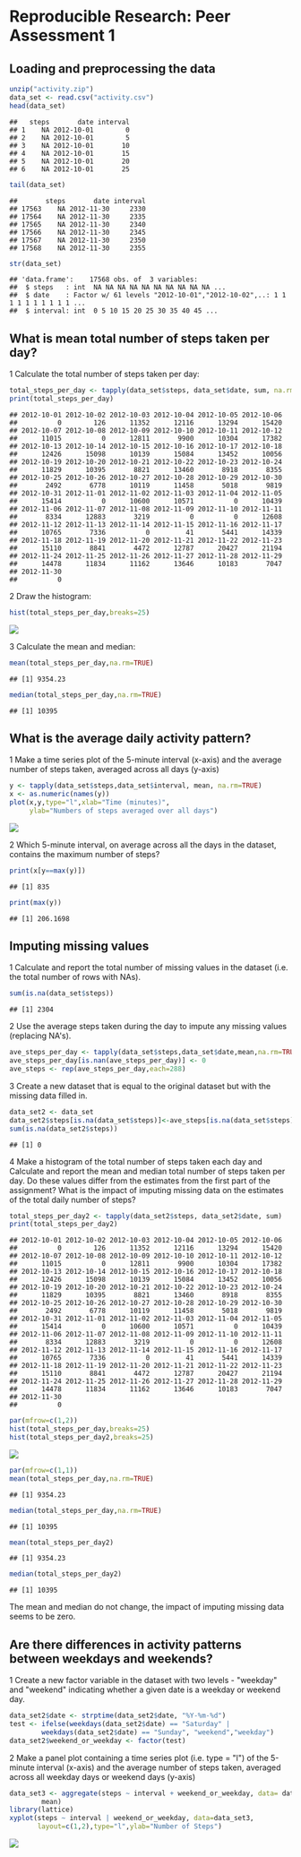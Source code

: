 # Reproducible Research: Peer Assessment 1


## Loading and preprocessing the data

```r
unzip("activity.zip")
data_set <- read.csv("activity.csv")
head(data_set)
```

```
##   steps       date interval
## 1    NA 2012-10-01        0
## 2    NA 2012-10-01        5
## 3    NA 2012-10-01       10
## 4    NA 2012-10-01       15
## 5    NA 2012-10-01       20
## 6    NA 2012-10-01       25
```

```r
tail(data_set)
```

```
##       steps       date interval
## 17563    NA 2012-11-30     2330
## 17564    NA 2012-11-30     2335
## 17565    NA 2012-11-30     2340
## 17566    NA 2012-11-30     2345
## 17567    NA 2012-11-30     2350
## 17568    NA 2012-11-30     2355
```

```r
str(data_set)
```

```
## 'data.frame':	17568 obs. of  3 variables:
##  $ steps   : int  NA NA NA NA NA NA NA NA NA NA ...
##  $ date    : Factor w/ 61 levels "2012-10-01","2012-10-02",..: 1 1 1 1 1 1 1 1 1 1 ...
##  $ interval: int  0 5 10 15 20 25 30 35 40 45 ...
```

## What is mean total number of steps taken per day?

1 Calculate the total number of steps taken per day:

```r
total_steps_per_day <- tapply(data_set$steps, data_set$date, sum, na.rm=TRUE)
print(total_steps_per_day)
```

```
## 2012-10-01 2012-10-02 2012-10-03 2012-10-04 2012-10-05 2012-10-06 
##          0        126      11352      12116      13294      15420 
## 2012-10-07 2012-10-08 2012-10-09 2012-10-10 2012-10-11 2012-10-12 
##      11015          0      12811       9900      10304      17382 
## 2012-10-13 2012-10-14 2012-10-15 2012-10-16 2012-10-17 2012-10-18 
##      12426      15098      10139      15084      13452      10056 
## 2012-10-19 2012-10-20 2012-10-21 2012-10-22 2012-10-23 2012-10-24 
##      11829      10395       8821      13460       8918       8355 
## 2012-10-25 2012-10-26 2012-10-27 2012-10-28 2012-10-29 2012-10-30 
##       2492       6778      10119      11458       5018       9819 
## 2012-10-31 2012-11-01 2012-11-02 2012-11-03 2012-11-04 2012-11-05 
##      15414          0      10600      10571          0      10439 
## 2012-11-06 2012-11-07 2012-11-08 2012-11-09 2012-11-10 2012-11-11 
##       8334      12883       3219          0          0      12608 
## 2012-11-12 2012-11-13 2012-11-14 2012-11-15 2012-11-16 2012-11-17 
##      10765       7336          0         41       5441      14339 
## 2012-11-18 2012-11-19 2012-11-20 2012-11-21 2012-11-22 2012-11-23 
##      15110       8841       4472      12787      20427      21194 
## 2012-11-24 2012-11-25 2012-11-26 2012-11-27 2012-11-28 2012-11-29 
##      14478      11834      11162      13646      10183       7047 
## 2012-11-30 
##          0
```

2 Draw the histogram:

```r
hist(total_steps_per_day,breaks=25)
```

![](PA1_template_files/figure-html/unnamed-chunk-3-1.png)<!-- -->

3 Calculate the mean and median:

```r
mean(total_steps_per_day,na.rm=TRUE)
```

```
## [1] 9354.23
```

```r
median(total_steps_per_day,na.rm=TRUE)
```

```
## [1] 10395
```

## What is the average daily activity pattern?

1 Make a time series plot of the 5-minute interval (x-axis) and the average
number of steps taken, averaged across all days (y-axis)


```r
y <- tapply(data_set$steps,data_set$interval, mean, na.rm=TRUE)
x <- as.numeric(names(y))
plot(x,y,type="l",xlab="Time (minutes)",
     ylab="Numbers of steps averaged over all days")
```

![](PA1_template_files/figure-html/unnamed-chunk-5-1.png)<!-- -->

2 Which 5-minute interval, on average across all the days in the dataset,
 contains the maximum number of steps?
 

```r
print(x[y==max(y)])
```

```
## [1] 835
```

```r
print(max(y))
```

```
## [1] 206.1698
```

## Imputing missing values

1 Calculate and report the total number of missing values in the dataset
(i.e. the total number of rows with NAs).


```r
sum(is.na(data_set$steps))
```

```
## [1] 2304
```

2 Use the average steps taken during the day to impute any missing values
(replacing NA's).

```r
ave_steps_per_day <- tapply(data_set$steps,data_set$date,mean,na.rm=TRUE)
ave_steps_per_day[is.nan(ave_steps_per_day)] <- 0
ave_steps <- rep(ave_steps_per_day,each=288)
```

3 Create a new dataset that is equal to the original dataset but with the
missing data filled in.

```r
data_set2 <- data_set
data_set2$steps[is.na(data_set$steps)]<-ave_steps[is.na(data_set$steps)]
sum(is.na(data_set2$steps))
```

```
## [1] 0
```

4 Make a histogram of the total number of steps taken each day and Calculate
and report the mean and median total number of steps taken per day. Do these
values differ from the estimates from the first part of the assignment? What
is the impact of imputing missing data on the estimates of the total daily
number of steps?


```r
total_steps_per_day2 <- tapply(data_set2$steps, data_set2$date, sum)
print(total_steps_per_day2)
```

```
## 2012-10-01 2012-10-02 2012-10-03 2012-10-04 2012-10-05 2012-10-06 
##          0        126      11352      12116      13294      15420 
## 2012-10-07 2012-10-08 2012-10-09 2012-10-10 2012-10-11 2012-10-12 
##      11015          0      12811       9900      10304      17382 
## 2012-10-13 2012-10-14 2012-10-15 2012-10-16 2012-10-17 2012-10-18 
##      12426      15098      10139      15084      13452      10056 
## 2012-10-19 2012-10-20 2012-10-21 2012-10-22 2012-10-23 2012-10-24 
##      11829      10395       8821      13460       8918       8355 
## 2012-10-25 2012-10-26 2012-10-27 2012-10-28 2012-10-29 2012-10-30 
##       2492       6778      10119      11458       5018       9819 
## 2012-10-31 2012-11-01 2012-11-02 2012-11-03 2012-11-04 2012-11-05 
##      15414          0      10600      10571          0      10439 
## 2012-11-06 2012-11-07 2012-11-08 2012-11-09 2012-11-10 2012-11-11 
##       8334      12883       3219          0          0      12608 
## 2012-11-12 2012-11-13 2012-11-14 2012-11-15 2012-11-16 2012-11-17 
##      10765       7336          0         41       5441      14339 
## 2012-11-18 2012-11-19 2012-11-20 2012-11-21 2012-11-22 2012-11-23 
##      15110       8841       4472      12787      20427      21194 
## 2012-11-24 2012-11-25 2012-11-26 2012-11-27 2012-11-28 2012-11-29 
##      14478      11834      11162      13646      10183       7047 
## 2012-11-30 
##          0
```

```r
par(mfrow=c(1,2))
hist(total_steps_per_day,breaks=25)
hist(total_steps_per_day2,breaks=25)
```

![](PA1_template_files/figure-html/unnamed-chunk-10-1.png)<!-- -->

```r
par(mfrow=c(1,1))
mean(total_steps_per_day,na.rm=TRUE)
```

```
## [1] 9354.23
```

```r
median(total_steps_per_day,na.rm=TRUE)
```

```
## [1] 10395
```

```r
mean(total_steps_per_day2)
```

```
## [1] 9354.23
```

```r
median(total_steps_per_day2)
```

```
## [1] 10395
```
The mean and median do not change, the impact of imputing missing data seems to
be zero.

## Are there differences in activity patterns between weekdays and weekends?
1 Create a new factor variable in the dataset with two levels - "weekday" and
"weekend" indicating whether a given date is a weekday or weekend day.


```r
data_set2$date <- strptime(data_set2$date, "%Y-%m-%d")
test <- ifelse(weekdays(data_set2$date) == "Saturday" |
        weekdays(data_set2$date) == "Sunday", "weekend","weekday")
data_set2$weekend_or_weekday <- factor(test)
```

2 Make a panel plot containing a time series plot (i.e. type = "l") of the
5-minute interval (x-axis) and the average number of steps taken, averaged
across all weekday days or weekend days (y-axis)


```r
data_set3 <- aggregate(steps ~ interval + weekend_or_weekday, data= data_set2,
        mean)
library(lattice)
xyplot(steps ~ interval | weekend_or_weekday, data=data_set3,
       layout=c(1,2),type="l",ylab="Number of Steps")
```

![](PA1_template_files/figure-html/unnamed-chunk-12-1.png)<!-- -->

